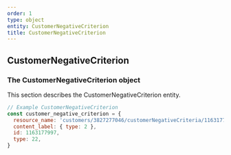 ```yaml
---
order: 1
type: object
entity: CustomerNegativeCriterion
title: CustomerNegativeCriterion
---
```


## CustomerNegativeCriterion

### The CustomerNegativeCriterion object

This section describes the CustomerNegativeCriterion entity.

```javascript
// Example CustomerNegativeCriterion
const customer_negative_criterion = {
  resource_name: 'customers/3827277046/customerNegativeCriteria/1163177997',
  content_label: { type: 2 },
  id: 1163177997,
  type: 22,
}
```
